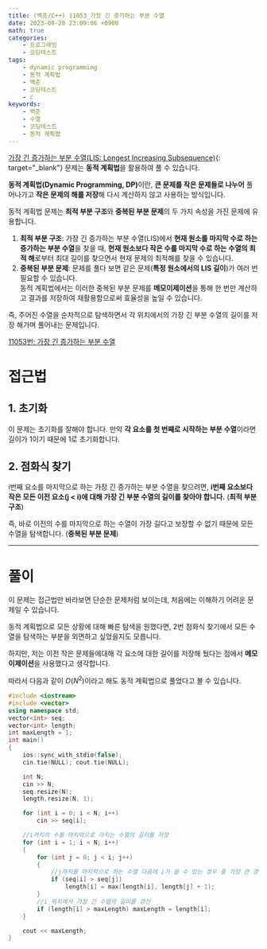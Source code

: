 ```yaml
---
title: (백준/C++) 11053_가장 긴 증가하는 부분 수열
date: 2023-08-28 23:09:06 +0900
math: true
categories:
    - 프로그래밍
    - 코딩테스트
tags:
    - dynamic programming
    - 동적 계획법
    - 백준
    - 코딩테스트
    - c
keywords:
    - 백준
    - 수열
    - 코딩테스트
    - 동적 계획법
---
```


[가장 긴 증가하는 부분 수열(LIS: Longest Increasing Subsequence)](https://www.acmicpc.net/problem/11053){: target="_blank"} 문제는 <span class="keyword">**동적 계획법**</span>을 활용하여 풀 수 있습니다.

<span class="keyword">**동적 계획법(Dynamic Programming, DP)**</span>이란, <span class="font_highlight">**큰 문제를 작은 문제들로 나누어**</span> 풀어나가고 <span class="font_highlight">**작은 문제의 해를 저장**</span>해 다시 계산하지 않고 사용하는 방식입니다.

동적 계획법 문제는 **최적 부분 구조**와 **중복된 부분 문제**의 두 가지 속성을 가진 문제에 유용합니다.

1. **최적 부분 구조**: 가장 긴 증가하는 부분 수열(LIS)에서 **현재 원소를 마지막 수로 하는 증가하는 부분 수열**을 찾을 때, **현재 원소보다 작은 수를 마지막 수로 하는 수열의 최적 해**로부터 최대 길이를 찾으면서 현재 문제의 최적해를 찾을 수 있습니다.
2. **중복된 부분 문제**: 문제를 풀다 보면 같은 문제(**특정 원소에서의 LIS 길이**)가 여러 번 필요할 수 있습니다. <br> 동적 계획법에서는 이러한 중복된 부분 문제를 <span class="important">**메모이제이션**</span>을 통해 한 번만 계산하고 결과를 저장하여 재활용함으로써 효율성을 높일 수 있습니다.

즉, 주어진 수열을 순차적으로 탐색하면서 각 위치에서의 <span class="font_highlight">가장 긴 부분 수열의 길이를 저장 해가며 풀어내는 문제</span>입니다.

[11053번: 가장 긴 증가하는 부분 수열](https://www.acmicpc.net/problem/11053)

# 접근법

## 1. 초기화

이 문제는 초기화를 잘해야 합니다. 만약 <span class="important">**각 요소를 첫 번째로 시작하는 부분 수열**</span>이라면 길이가 1이기 때문에 1로 초기화합니다.

## 2. 점화식 찾기

i번째 요소를 마지막으로 하는 가장 긴 증가하는 부분 수열을 찾으려면, <span class="important">**i번째 요소보다 작은 모든 이전 요소(j < i)에 대해 가장 긴 부분 수열의 길이를 찾아야 합니다.**</span> (**최적 부분 구조**)

즉, 바로 이전의 수를 마지막으로 하는 수열이 가장 길다고 보장할 수 없기 때문에 모든 수열을 탐색합니다. (**중복된 부분 문제**)

---

# 풀이

이 문제는 접근법만 바라보면 단순한 문제처럼 보이는데, 처음에는 이해하기 어려운 문제일 수 있습니다.

동적 계획법으로 모든 상황에 대해 빠른 탐색을 원했다면, 2번 점화식 찾기에서 모든 수열을 탐색하는 부분을 외면하고 싶었을지도 모릅니다.

하지만, 저는 이전 작은 문제들에대해 각 요소에 대한 길이를 저장해 뒀다는 점에서 <span class="important">**메모이제이션**</span>을 사용했다고 생각합니다.

따라서 다음과 같이 $O(N^2)$이라고 해도 동적 계획법으로 풀었다고 볼 수 있습니다.

```cpp
#include <iostream>
#include <vector>
using namespace std;
vector<int> seq;
vector<int> length;
int maxLength = 1;
int main()
{
	ios::sync_with_stdio(false);
	cin.tie(NULL); cout.tie(NULL);

	int N;
	cin >> N;
	seq.resize(N);
	length.resize(N, 1);

	for (int i = 0; i < N; i++)
		cin >> seq[i];

	//i까지의 수를 마지막으로 가지는 수열의 길이를 저장
	for (int i = 1; i < N; i++)
	{
		for (int j = 0; j < i; j++)
		{
			//j까지를 마지막으로 하는 수열 다음에 i가 올 수 있는 경우 중 가장 큰 경우의 수를 저장한다.
			if (seq[i] > seq[j])
				length[i] = max(length[i], length[j] + 1);
		}
		//i 위치에서 가장 긴 수열의 길이를 갱신
		if (length[i] > maxLength) maxLength = length[i];
	}

	cout << maxLength;
}
```